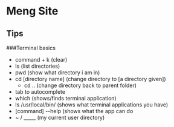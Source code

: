 # Meng Site

## Tips

###Terminal basics
- command + k (clear)
- ls (list directories)
- pwd (show what directory i am in)
- cd [directory name] (change directory to [a directory given])
	- cd .. (change directory back to parent folder)
- tab to autocomplete
- which (shows/finds terminal application)
- ls /usr/local/bin/ (shows what terminal applications you have)
- [command] --help (shows what the app can do
- ~ / _____ (my current user directory)
